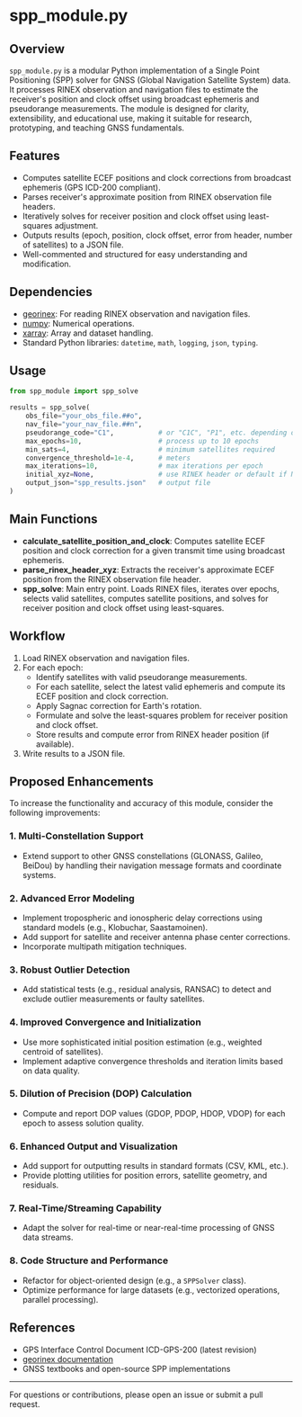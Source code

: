 # spp_module.py

## Overview

`spp_module.py` is a modular Python implementation of a Single Point Positioning (SPP) solver for GNSS (Global Navigation Satellite System) data. It processes RINEX observation and navigation files to estimate the receiver's position and clock offset using broadcast ephemeris and pseudorange measurements. The module is designed for clarity, extensibility, and educational use, making it suitable for research, prototyping, and teaching GNSS fundamentals.

## Features

- Computes satellite ECEF positions and clock corrections from broadcast ephemeris (GPS ICD-200 compliant).
- Parses receiver's approximate position from RINEX observation file headers.
- Iteratively solves for receiver position and clock offset using least-squares adjustment.
- Outputs results (epoch, position, clock offset, error from header, number of satellites) to a JSON file.
- Well-commented and structured for easy understanding and modification.

## Dependencies

- [georinex](https://github.com/geospace-code/georinex): For reading RINEX observation and navigation files.
- [numpy](https://numpy.org/): Numerical operations.
- [xarray](https://xarray.dev/): Array and dataset handling.
- Standard Python libraries: `datetime`, `math`, `logging`, `json`, `typing`.

## Usage

```python
from spp_module import spp_solve

results = spp_solve(
    obs_file="your_obs_file.##o",
    nav_file="your_nav_file.##n",
    pseudorange_code="C1",           # or "C1C", "P1", etc. depending on your data
    max_epochs=10,                   # process up to 10 epochs
    min_sats=4,                      # minimum satellites required
    convergence_threshold=1e-4,      # meters
    max_iterations=10,               # max iterations per epoch
    initial_xyz=None,                # use RINEX header or default if None
    output_json="spp_results.json"   # output file
)
```

## Main Functions

- **calculate_satellite_position_and_clock**: Computes satellite ECEF position and clock correction for a given transmit time using broadcast ephemeris.
- **parse_rinex_header_xyz**: Extracts the receiver's approximate ECEF position from the RINEX observation file header.
- **spp_solve**: Main entry point. Loads RINEX files, iterates over epochs, selects valid satellites, computes satellite positions, and solves for receiver position and clock offset using least-squares.

## Workflow

1. Load RINEX observation and navigation files.
2. For each epoch:
   - Identify satellites with valid pseudorange measurements.
   - For each satellite, select the latest valid ephemeris and compute its ECEF position and clock correction.
   - Apply Sagnac correction for Earth's rotation.
   - Formulate and solve the least-squares problem for receiver position and clock offset.
   - Store results and compute error from RINEX header position (if available).
3. Write results to a JSON file.

## Proposed Enhancements

To increase the functionality and accuracy of this module, consider the following improvements:

### 1. Multi-Constellation Support
- Extend support to other GNSS constellations (GLONASS, Galileo, BeiDou) by handling their navigation message formats and coordinate systems.

### 2. Advanced Error Modeling
- Implement tropospheric and ionospheric delay corrections using standard models (e.g., Klobuchar, Saastamoinen).
- Add support for satellite and receiver antenna phase center corrections.
- Incorporate multipath mitigation techniques.

### 3. Robust Outlier Detection
- Add statistical tests (e.g., residual analysis, RANSAC) to detect and exclude outlier measurements or faulty satellites.

### 4. Improved Convergence and Initialization
- Use more sophisticated initial position estimation (e.g., weighted centroid of satellites).
- Implement adaptive convergence thresholds and iteration limits based on data quality.

### 5. Dilution of Precision (DOP) Calculation
- Compute and report DOP values (GDOP, PDOP, HDOP, VDOP) for each epoch to assess solution quality.

### 6. Enhanced Output and Visualization
- Add support for outputting results in standard formats (CSV, KML, etc.).
- Provide plotting utilities for position errors, satellite geometry, and residuals.

### 7. Real-Time/Streaming Capability
- Adapt the solver for real-time or near-real-time processing of GNSS data streams.

### 8. Code Structure and Performance
- Refactor for object-oriented design (e.g., a `SPPSolver` class).
- Optimize performance for large datasets (e.g., vectorized operations, parallel processing).

## References

- GPS Interface Control Document ICD-GPS-200 (latest revision)
- [georinex documentation](https://georinex.readthedocs.io/)
- GNSS textbooks and open-source SPP implementations

---

For questions or contributions, please open an issue or submit a pull request.